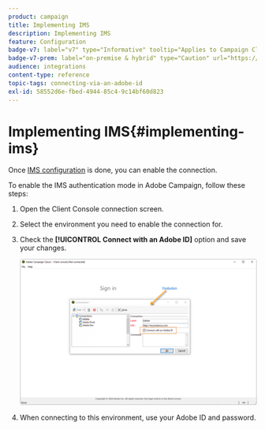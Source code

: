 ```yaml
---
product: campaign
title: Implementing IMS
description: Implementing IMS
feature: Configuration
badge-v7: label="v7" type="Informative" tooltip="Applies to Campaign Classic v7"
badge-v7-prem: label="on-premise & hybrid" type="Caution" url="https://experienceleague.adobe.com/docs/campaign-classic/using/installing-campaign-classic/architecture-and-hosting-models/hosting-models-lp/hosting-models.html" tooltip="Applies to on-premise and hybrid deployments only"
audience: integrations
content-type: reference
topic-tags: connecting-via-an-adobe-id
exl-id: 58552d6e-fbed-4944-85c4-9c14bf60d823
---
```

# Implementing IMS{#implementing-ims}

Once [IMS configuration](configuring-ims.md) is done, you can enable the connection.

To enable the IMS authentication mode in Adobe Campaign, follow these steps:

1. Open the Client Console connection screen.
1. Select the environment you need to enable the connection for.
1. Check the **[!UICONTROL Connect with an Adobe ID]** option and save your changes.

   ![](assets/ims_1.png)

1. When connecting to this environment, use your Adobe ID and password.
